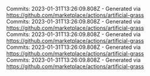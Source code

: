 Commits: 2023-01-31T13:26:09.808Z - Generated via https://github.com/marketplace/actions/artificial-grass
<br>
Commits: 2023-01-31T13:26:09.808Z - Generated via https://github.com/marketplace/actions/artificial-grass
<br>
Commits: 2023-01-31T13:26:09.808Z - Generated via https://github.com/marketplace/actions/artificial-grass
<br>
Commits: 2023-01-31T13:26:09.808Z - Generated via https://github.com/marketplace/actions/artificial-grass
<br>
Commits: 2023-01-31T13:26:09.808Z - Generated via https://github.com/marketplace/actions/artificial-grass
<br>
